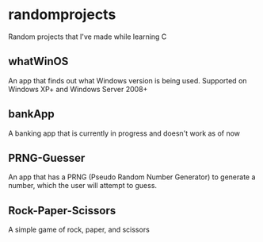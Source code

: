 # randomprojects
Random projects that I've made while learning C

## whatWinOS
An app that finds out what Windows version is being used. Supported on Windows XP+ and Windows Server 2008+


## bankApp
A banking app that is currently in progress and doesn't work as of now


## PRNG-Guesser
An app that has a PRNG (Pseudo Random Number Generator) to generate a number, which the user will attempt to guess.

## Rock-Paper-Scissors
A simple game of rock, paper, and scissors
